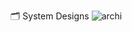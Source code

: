 🗂️ System Designs
![archi](https://github.com/ibrahimalfalah/currency_converter/assets/76217277/99668423-0503-44ae-8907-4be720bed9d2)
